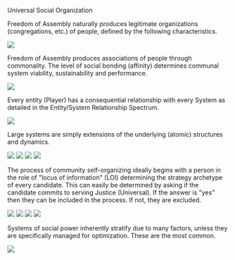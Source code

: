 Universal Social Organization

Freedom of Assembly naturally produces legitimate organizations
(congregations, etc.) of people, defined by the following
characteristics.

<img src="assets/critical-elements.png">  

Freedom of Assembly produces associations of people through commonality.
The level of social bonding (affinity) determines communal system
viability, sustainability and performance.

<img src="assets/social-bonding.png">  

Every entity (Player) has a consequential relationship with every System
as detailed in the Entity/System Relationship Spectrum.

<img src="assets/entity-system.png">  

Large systems are simply extensions of the underlying (atomic)
structures and dynamics.

<img src="assets/o2o.png">  

<img src="assets/m2m.png">  

<img src="assets/m2op2p.png">  

<img src="assets/m2os2i.png">

The process of community self-organizing ideally begins with a person in the role of "locus of information" (LOI) determining the strategy archetype of every candidate. This can easily be determined by asking if the candidate commits to serving Justice (Universal). If the answer is "yes" then they can be included in the process. If not, they are excluded.

<img src="assets/self-organizing.png">  

<img src="assets/organizational-power.png">  

<img src="assets/heterarchy.png">  

<img src="assets/pop-mgmt.png">

Systems of social power inherently stratify due to many factors, unless they are specifically managed for optimization. These are the most common.

<img src="assets/auto-stratification.png">
